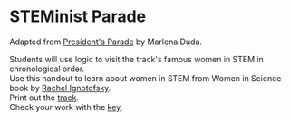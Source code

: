 # STEMinist Parade

Adapted from [President's Parade](https://portal.ozobot.com/lessons/detail/presidents-parade) by Marlena Duda. 

Students will use logic to visit the track's famous women in STEM in chronological order.  
Use this handout to learn about women in STEM from Women in Science book by [Rachel Ignotofsky](https://www.rachelignotofskydesign.com.).  
Print out the [track](STEMinistParade.pdf).  
Check your work with the [key](STEMinistParade_KEY.pdf).  
